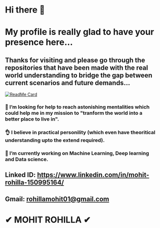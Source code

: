 # Hi there 👋


# My profile is really glad to have your presence here...

## Thanks for visiting and please go through the repositories that have been made with the real world understanding to bridge the gap between current scenarios and future demands...

[![ReadMe Card](https://github-readme-stats.vercel.app/api/pin/?username=mohitrohilla021&repo=github-readme-stats)](https://github.com/mohitrohilla021/github-readme-stats)

### 🤔 I’m looking for help to reach astonishing mentalities which could help me in my mission to "tranform the world into a better place to live in".

### 👌 I believe in practical personility (which even have theoritical understanding upto the extend required). 

### 🔭 I’m currently working on Machine Learning, Deep learning and Data science.

## Linked ID: https://www.linkedin.com/in/mohit-rohilla-150995164/
## Gmail: rohillamohit01@gmail.com

# ✔ MOHIT ROHILLA ✔
<!--
**mohitrohilla021/mohitrohilla021** is a ✨ _special_ ✨ repository because its `README.md` (this file) appears on your GitHub profile.

Here are some ideas to get you started:


- 🌱 I’m currently learning ...
- 👯 I’m looking to collaborate on ...
- 🤔 I’m looking for help with ...
- 💬 Ask me about ...
- 📫 How to reach me: ...
- 😄 Pronouns: ...
- ⚡ Fun fact: ...
-->
